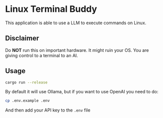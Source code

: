 # Linux Terminal Buddy

This application is able to use a LLM to execute commands on Linux.

## Disclaimer

Do **NOT** run this on important hardware. It might ruin your OS. You are giving
control to a terminal to an AI.

## Usage

```bash
cargo run --release
```

By default it will use Ollama, but if you want to use OpenAI you need to do:

```bash
cp .env.example .env
```

And then add your API key to the `.env` file